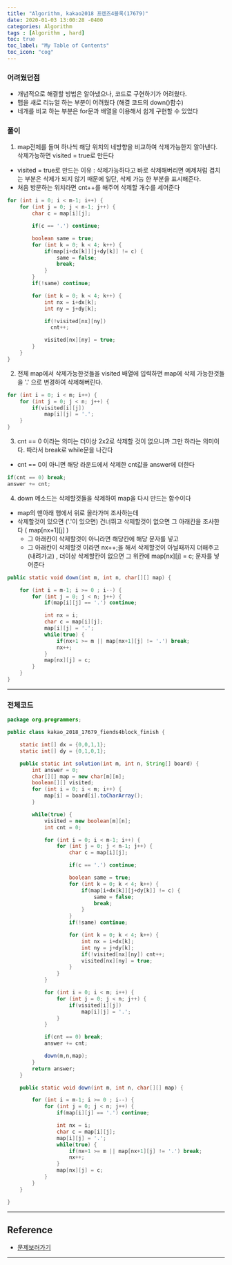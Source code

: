 ```yaml
---
title: "Algorithm, kakao2018 프렌즈4블록(17679)"
date: 2020-01-03 13:00:28 -0400
categories: Algorithm
tags : [Algorithm , hard]
toc: true
toc_label: "My Table of Contents"
toc_icon: "cog"
---
```

### 어려웠던점
- 개념적으로 해결할 방법은 알아냈으나, 코드로 구현하기가 어려웠다.
- 맵을 새로 리뉴얼 하는 부분이 어려웠다 (해결 코드의 down()함수)
- 네개를 비교 하는 부분은 for문과 배열을 이용해서 쉽게 구현할 수 있었다

### 풀이
1. map전체를 돌며 하나씩 해당 위치의 네방향을 비교하여 삭제가능한지 알아낸다. 삭제가능하면 visited = true로 만든다<br>
- visited = true로 만드는 이유 : 삭제가능하다고 바로 삭제해버리면 예제처럼 겹치는 부분은 삭제가 되지 않기 때문에 일단, 삭제 가능 한 부분을 표시해준다.
- 처음 방문하는 위치라면 cnt++를 해주어 삭제할 개수를 세어준다

```java
for (int i = 0; i < m-1; i++) {
    for (int j = 0; j < n-1; j++) {
        char c = map[i][j];

        if(c == '.') continue;

        boolean same = true;
        for (int k = 0; k < 4; k++) {
            if(map[i+dx[k]][j+dy[k]] != c) {
                same = false;
                break;
            }
        }
        if(!same) continue;

        for (int k = 0; k < 4; k++) {
            int nx = i+dx[k];
            int ny = j+dy[k];

            if(!visited[nx][ny])
              cnt++;

            visited[nx][ny] = true;
        }
    }
}
```

2. 전체 map에서 삭제가능한것들을 visited 배열에 입력하면 map에 삭제 가능한것들을 '.' 으로 변경하여 삭제해버린다.

```java
for (int i = 0; i < m; i++) {
    for (int j = 0; j < n; j++) {
        if(visited[i][j])
            map[i][j] = '.';
    }
}
```

3. cnt == 0 이라는 의미는 더이상 2x2로 삭제할 것이 없으니까 그만 하라는 의미이다. 따라서 break로 while문을 나간다
- cnt == 0이 아니면 해당 라운드에서 삭제한 cnt값을 answer에 더한다

```java
if(cnt == 0) break;
answer += cnt;
```

4. down 메소드는 삭제할것들을 삭제하여 map을 다시 만드는 함수이다
- map의 맨아래 행에서 위로 올라가며 조사하는데
- 삭제할것이 있으면 ('.'이 있으면) 건너뛰고 삭제할것이 없으면 그 아래칸을 조사한다 ( map[nx+1][j] )  
  - 그 아래칸이 삭제할것이 아니라면 해당칸에 해당 문자를 넣고
  - 그 아래칸이 삭제할것 이라면 nx++;을 해서 삭제할것이 아닐때까지 더해주고(내려가고) , 더이상 삭제할칸이 없으면 그 위칸에  map[nx][j] = c; 문자를 넣어준다

```java
public static void down(int m, int n, char[][] map) {

    for (int i = m-1; i >= 0 ; i--) {
        for (int j = 0; j < n; j++) {
            if(map[i][j] == '.') continue;

            int nx = i;
            char c = map[i][j];
            map[i][j] = '.';
            while(true) {
                if(nx+1 >= m || map[nx+1][j] != '.') break;
                nx++;
            }
            map[nx][j] = c;
        }
    }
}
```

---

### 전체코드

```java
package org.programmers;

public class kakao_2018_17679_fiends4block_finish {

	static int[] dx = {0,0,1,1};
	static int[] dy = {0,1,0,1};

	public static int solution(int m, int n, String[] board) {
	    int answer = 0;
	    char[][] map = new char[m][n];
	    boolean[][] visited;
	    for (int i = 0; i < m; i++) {
	        map[i] = board[i].toCharArray();
	    }

	    while(true) {
	        visited = new boolean[m][n];
	        int cnt = 0;

	        for (int i = 0; i < m-1; i++) {
	            for (int j = 0; j < n-1; j++) {
	                char c = map[i][j];

	                if(c == '.') continue;

	                boolean same = true;
	                for (int k = 0; k < 4; k++) {
	                    if(map[i+dx[k]][j+dy[k]] != c) {
	                        same = false;
	                        break;
	                    }
	                }
	                if(!same) continue;

	                for (int k = 0; k < 4; k++) {
	                    int nx = i+dx[k];
	                    int ny = j+dy[k];
	                    if(!visited[nx][ny]) cnt++;
	                    visited[nx][ny] = true;
	                }
	            }
	        }

	        for (int i = 0; i < m; i++) {
	            for (int j = 0; j < n; j++) {
	                if(visited[i][j])
	                    map[i][j] = '.';
	            }
	        }

	        if(cnt == 0) break;
	        answer += cnt;

	        down(m,n,map);
	    }
	    return answer;
	}    

	public static void down(int m, int n, char[][] map) {

	    for (int i = m-1; i >= 0 ; i--) {
	        for (int j = 0; j < n; j++) {
	            if(map[i][j] == '.') continue;

	            int nx = i;
	            char c = map[i][j];
	            map[i][j] = '.';
	            while(true) {
	                if(nx+1 >= m || map[nx+1][j] != '.') break;
	                nx++;
	            }
	            map[nx][j] = c;
	        }
	    }
	}

}
```

---
## Reference
- [문제보러가기](https://www.welcomekakao.com/learn/courses/30/lessons/17679)

---
